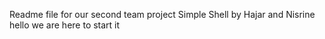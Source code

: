 Readme file for our second team project Simple Shell by Hajar and Nisrine
hello we are here to start it
